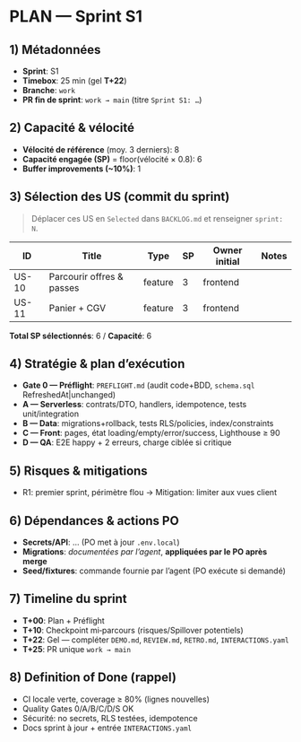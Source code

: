 # PLAN — Sprint S1

## 1) Métadonnées

- **Sprint**: S1
- **Timebox**: 25 min (gel **T+22**)
- **Branche**: `work`
- **PR fin de sprint**: `work → main` (titre `Sprint S1: …`)

## 2) Capacité & vélocité

- **Vélocité de référence** (moy. 3 derniers): 8
- **Capacité engagée (SP)** = floor(vélocité × 0.8): 6
- **Buffer improvements (\~10%)**: 1

## 3) Sélection des US (commit du sprint)

> Déplacer ces US en `Selected` dans `BACKLOG.md` et renseigner `sprint: N`.

| ID    | Title                     | Type    | SP  | Owner initial | Notes |
| ----- | ------------------------- | ------- | --- | ------------- | ----- |
| US-10 | Parcourir offres & passes | feature | 3   | frontend      |       |
| US-11 | Panier + CGV              | feature | 3   | frontend      |       |

**Total SP sélectionnés**: 6 / **Capacité**: 6

## 4) Stratégie & plan d’exécution

- **Gate 0 — Préflight**: `PREFLIGHT.md` (audit code+BDD, `schema.sql` RefreshedAt|unchanged)
- **A — Serverless**: contrats/DTO, handlers, idempotence, tests unit/integration
- **B — Data**: migrations+rollback, tests RLS/policies, index/constraints
- **C — Front**: pages, état loading/empty/error/success, Lighthouse ≥ 90
- **D — QA**: E2E happy + 2 erreurs, charge ciblée si critique

## 5) Risques & mitigations

- R1: premier sprint, périmètre flou → Mitigation: limiter aux vues client

## 6) Dépendances & actions PO

- **Secrets/API**: … (PO met à jour `.env.local`)
- **Migrations**: _documentées par l’agent_, **appliquées par le PO après merge**
- **Seed/fixtures**: commande fournie par l’agent (PO exécute si demandé)

## 7) Timeline du sprint

- **T+00**: Plan + Préflight
- **T+10**: Checkpoint mi‑parcours (risques/Spillover potentiels)
- **T+22**: Gel — compléter `DEMO.md`, `REVIEW.md`, `RETRO.md`, `INTERACTIONS.yaml`
- **T+25**: PR unique `work → main`

## 8) Definition of Done (rappel)

- CI locale verte, coverage ≥ 80% (lignes nouvelles)
- Quality Gates 0/A/B/C/D/S OK
- Sécurité: no secrets, RLS testées, idempotence
- Docs sprint à jour + entrée `INTERACTIONS.yaml`

